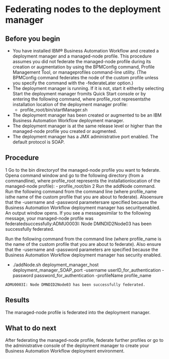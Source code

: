 # Federating nodes to the deployment manager

## Before you begin

- You have installed IBM® Business Automation Workflow and created a
deployment manager and a managed-node profile. This procedure assumes you did not federate
the managed-node profile during its creation or augmentation by using the
BPMConfig command, Profile Management Tool, or manageprofiles
command-line utility. (The BPMConfig command federates the node of the custom
profile unless you specify the command with the -federateLater option.)
- The deployment manager is running. If it is not, start it eitherby selecting Start the deployment manager fromits Quick Start console or by entering the following command, where profile\_root representsthe installation location of the deployment manager profile:
    - profile\_root/bin/startManager.sh
- The deployment manager has been created or augmented
to be an IBM Business Automation Workflow deployment
manager.
- The deployment manager is at the same release level or higher
than the managed-node profile you created or augmented.
- The deployment manager has a JMX administrative port enabled.
The default protocol is SOAP.

## Procedure

1 Go to the bin directoryof the managed-node profile you want to federate. Opena command window and go to the following directory (from a commandline), where profile\_root represents the installationlocation of the managed-node profile):
    - profile\_root/bin
2 Run the addNode command. Run the following command from the command line (where profile\_name isthe name of the custom profile that you are about to federate). Alsoensure that the -username and -password parametersare specified because the Business Automation Workflow deployment manager has securityenabled. An output window opens. If you see a messagesimilar to the following message, your managed-node profile was federatedsuccessfully:ADMU0003I: Node DMNDID2Node03 has been successfully federated.

Run the following command from the command line (where profile\_name is
the name of the custom profile that you are about to federate). Also
ensure that the -username and -password parameters
are specified because the Business Automation Workflow deployment manager has security
enabled.

- ./addNode.sh deployment\_manager\_host deployment\_manager\_SOAP\_port -username userID\_for\_authentication -password password\_for\_authentication -profileName profile\_name

```
ADMU0003I: Node DMNDID2Node03 has been successfully federated.
```

## Results

The managed-node profile is federated into the deployment
manager.

## What to do next

After federating the managed-node profile, federate
further profiles or go to the administrative console of the deployment
manager to create your Business Automation Workflow deployment environment.